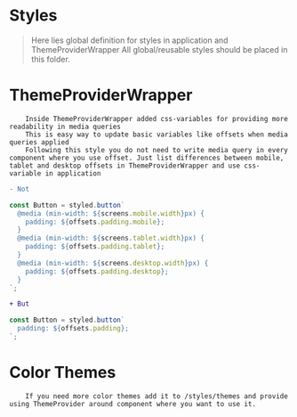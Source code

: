 # Styles

> Here lies global definition for styles in application and ThemeProviderWrapper
> All global/reusable styles should be placed in this folder.

# ThemeProviderWrapper

        Inside ThemeProviderWrapper added css-variables for providing more readability in media queries
        This is easy way to update basic variables like offsets when media queries applied
        Following this style you do not need to write media query in every component where you use offset. Just list differences between mobile, tablet and desktop offsets in ThemeProviderWrapper and use css-variable in application

```diff
- Not
```

```jsx
const Button = styled.button`
  @media (min-width: ${screens.mobile.width}px) {
    padding: ${offsets.padding.mobile};
  }
  @media (min-width: ${screens.tablet.width}px) {
    padding: ${offsets.padding.tablet};
  }
  @media (min-width: ${screens.desktop.width}px) {
    padding: ${offsets.padding.desktop};
  }
`;
```

```diff
+ But
```

```jsx
const Button = styled.button`
  padding: ${offsets.padding};
`;
```

# Color Themes

        If you need more color themes add it to /styles/themes and provide using ThemeProvider around component where you want to use it.
